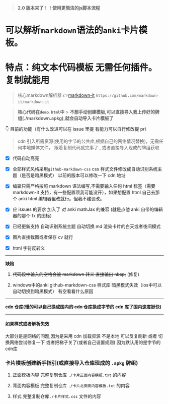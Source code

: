 > **2.0 版本来了！！使用更简洁的js脚本流程**

# 可以解析`markdown`语法的`anki`卡片模板。
# 特点：纯文本代码模板 无需任何插件。复制就能用

> 核心markdown解析器 👉[markdown-it](https://github.com/markdown-it/markdown-it)
> `https://github.com/markdown-it/markdown-it`

> **核心代码在`demo.html`中** > **不想手动创建模板,可以直接导入我上传好的牌组(./markdown.apkg),就会自动导入卡片模板了**


👇 目前的功能（有什么改进可以在 issue 里提 有能力可以自行修改提 pr）

> cdn 引入所需资源(使用的字节的公共库,根据自己的网络情况替换)，无需任何本地媒体文件。
> 跟着复制代码就完事了 , 或者直接导入现成的牌组获取

- [x] 代码自动高亮

- [x] 全部样式风格采用`github-markdown-css` css 样式文件修改成自动识别系统主题（是否是暗黑模式） 以前的版本可以修改一下 cdn 地址

- [x] 编辑只需严格按照 markdown 语法编写,不需要输入任何 html 标签（需要 markdown-it 支持，有一些配置项我可能没开），如果想配置 html 自己去那个 anki html 编辑器里改就行。但我不建议改。

- [x] 应 issues 的要求 加入了 对 anki mathJax 的兼容 (就是点他 anki 自带的编辑器的那个 fx 的图标)

- [x] 已经更新支持 自动识别系统主题 自动切换 md 渲染卡片的白天或者夜间模式

- [x] 图片直接截图或者保存 cv 就行

- [x] html 字符反转义

---

**缺陷**

1. ~~代码段中输入的空格会被 markdown 转义 直接输出 nbsp;~~ (修复)

2. windows中的anki github-markdown-css 样式库 暗黑模式失效（ios中可以自动切换到暗黑模式） 有空看看什么原因

---

**cdn 仓库(~~慢的可以自己换成国内的 cdn 仓库~~换成字节的 cdn 库了国内速度挺快)**

****

#### 如果样式或者解析失效
大部分是是网络的问题,因为是采用 cdn 加载资源 不是本地
可以反复刷新 或者 切换网络尝试修复一下
或者把梯子关了(或者自己设置规则) 因为默认用的是字节的cdn库


### 卡片模板创建新手指引(或直接导入仓库现成的 `.apkg` 牌组)

1. 正面模板内容 完整复制仓库 `./卡片正面内容模板.txt` 的内容

2. 背面内容模板 完整复制仓库 `./卡片北面面内容模板.txt` 的内容

3. 样式 完整复制仓库`./卡片样式.css` 文件的内容
